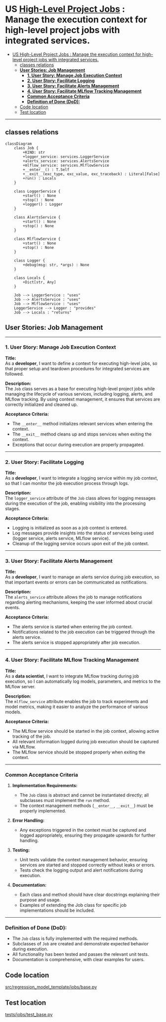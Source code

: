 # US [High-Level Project Jobs](./backlog_mlops_regresion.md) : Manage the execution context for high-level project jobs with integrated services.

- [US High-Level Project Jobs : Manage the execution context for high-level project jobs with integrated services.](#us-high-level-project-jobs--manage-the-execution-context-for-high-level-project-jobs-with-integrated-services)
  - [classes relations](#classes-relations)
  - [**User Stories: Job Management**](#user-stories-job-management)
    - [**1. User Story: Manage Job Execution Context**](#1-user-story-manage-job-execution-context)
    - [**2. User Story: Facilitate Logging**](#2-user-story-facilitate-logging)
    - [**3. User Story: Facilitate Alerts Management**](#3-user-story-facilitate-alerts-management)
    - [**4. User Story: Facilitate MLflow Tracking Management**](#4-user-story-facilitate-mlflow-tracking-management)
    - [**Common Acceptance Criteria**](#common-acceptance-criteria)
    - [**Definition of Done (DoD):**](#definition-of-done-dod)
  - [Code location](#code-location)
  - [Test location](#test-location)

------------

## classes relations

```mermaid
classDiagram
    class Job {
        +KIND: str
        +logger_service: services.LoggerService
        +alerts_service: services.AlertsService
        +mlflow_service: services.MlflowService
        +__enter__() : T.Self
        +__exit__(exc_type, exc_value, exc_traceback) : Literal[False]
        +run() : Locals
    }

    class LoggerService {
        +start() : None
        +stop() : None
        +logger() : Logger
    }

    class AlertsService {
        +start() : None
        +stop() : None
    }

    class MlflowService {
        +start() : None
        +stop() : None
    }

    class Logger {
        +debug(msg: str, *args) : None
    }

    class Locals {
        +Dict[str, Any]
    }

    Job --> LoggerService : "uses"
    Job --> AlertsService : "uses"
    Job --> MlflowService : "uses"
    LoggerService --> Logger : "provides"
    Job --> Locals : "returns"

```

## **User Stories: Job Management**

---

### **1. User Story: Manage Job Execution Context**

**Title:**  
As a **developer**, I want to define a context for executing high-level jobs, so that proper setup and teardown procedures for integrated services are followed.

**Description:**  
The `Job` class serves as a base for executing high-level project jobs while managing the lifecycle of various services, including logging, alerts, and MLflow tracking. By using context management, it ensures that services are correctly initialized and cleaned up.

**Acceptance Criteria:**  
- The `__enter__` method initializes relevant services when entering the context.
- The `__exit__` method cleans up and stops services when exiting the context.
- Exceptions that occur during execution are properly propagated.

---

### **2. User Story: Facilitate Logging**

**Title:**  
As a **developer**, I want to integrate a logging service within my job context, so that I can monitor the job execution process through logs.

**Description:**  
The `logger_service` attribute of the `Job` class allows for logging messages during the execution of the job, enabling visibility into the processing stages.

**Acceptance Criteria:**  
- Logging is initialized as soon as a job context is entered.
- Log messages provide insights into the status of services being used (logger service, alerts service, MLflow service).
- Cleanup of the logging service occurs upon exit of the job context.

---

### **3. User Story: Facilitate Alerts Management**

**Title:**  
As a **developer**, I want to manage an alerts service during job execution, so that important events or errors can be communicated as notifications.

**Description:**  
The `alerts_service` attribute allows the job to manage notifications regarding alerting mechanisms, keeping the user informed about crucial events.

**Acceptance Criteria:**  
- The alerts service is started when entering the job context.
- Notifications related to the job execution can be triggered through the alerts service.
- The alerts service is stopped appropriately after job execution.

---

### **4. User Story: Facilitate MLflow Tracking Management**

**Title:**  
As a **data scientist**, I want to integrate MLflow tracking during job execution, so I can automatically log models, parameters, and metrics to the MLflow server.

**Description:**  
The `mlflow_service` attribute enables the job to track experiments and model metrics, making it easier to analyze the performance of various models.

**Acceptance Criteria:**  
- The MLflow service should be started in the job context, allowing active tracking of the job.
- All relevant information logged during job execution should be captured via MLflow.
- The MLflow service should be stopped properly when exiting the context.

---

### **Common Acceptance Criteria**

1. **Implementation Requirements:**
   - The `Job` class is abstract and cannot be instantiated directly; all subclasses must implement the `run` method.
   - The context management methods (`__enter__`, `__exit__`) must be properly implemented.

2. **Error Handling:**
   - Any exceptions triggered in the context must be captured and logged appropriately, ensuring they propagate upwards for further handling.

3. **Testing:**
   - Unit tests validate the context management behavior, ensuring services are started and stopped correctly without leaks or errors.
   - Tests check the logging output and alert notifications during execution.

4. **Documentation:**
   - Each class and method should have clear docstrings explaining their purpose and usage.
   - Examples of extending the Job class for specific job implementations should be included.

---

### **Definition of Done (DoD):** 

- The `Job` class is fully implemented with the required methods.
- Subclasses of `Job` are created and demonstrate expected behavior during execution.
- All functionality has been tested and passes the relevant unit tests.
- Documentation is comprehensive, with clear examples for users.

## Code location

[src/regression_model_template/jobs/base.py](../src/regression_model_template/jobs/base.py)

## Test location

[tests/jobs/test_base.py](../tests/jobs/test_base.py)
